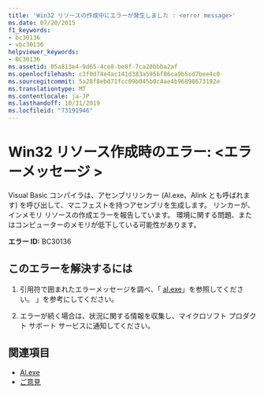 ```yaml
---
title: 'Win32 リソースの作成中にエラーが発生しました : <error message>'
ms.date: 07/20/2015
f1_keywords:
- bc30136
- vbc30136
helpviewer_keywords:
- BC30136
ms.assetid: 05a813e4-9d65-4ce8-be8f-7ca20bbba2af
ms.openlocfilehash: c3f0d74e4ac141d383a595bf86ca9b5cd7bee4c0
ms.sourcegitcommit: 5a28f8eb071fcc09b045b0c4ae4b96898673192e
ms.translationtype: MT
ms.contentlocale: ja-JP
ms.lasthandoff: 10/31/2019
ms.locfileid: "73191946"
---
```

# <a name="error-creating-win32-resources-error-message"></a>Win32 リソース作成時のエラー: \<エラーメッセージ >
Visual Basic コンパイラは、アセンブリリンカー (Al.exe、Alink とも呼ばれます) を呼び出して、マニフェストを持つアセンブリを生成します。 リンカーが、インメモリ リソースの作成エラーを報告しています。 環境に関する問題、またはコンピューターのメモリが低下している可能性があります。  
  
 **エラー ID:** BC30136  
  
## <a name="to-correct-this-error"></a>このエラーを解決するには  
  
1. 引用符で囲まれたエラーメッセージを調べ、「 [al.exe](../../../framework/tools/al-exe-assembly-linker.md)」を参照してください。 」を参考にしてください。  
  
2. エラーが続く場合は、状況に関する情報を収集し、マイクロソフト プロダクト サポート サービスに通知してください。  
  
## <a name="see-also"></a>関連項目

- [Al.exe](../../../framework/tools/al-exe-assembly-linker.md)
- [ご意見](/visualstudio/ide/feedback-options)
